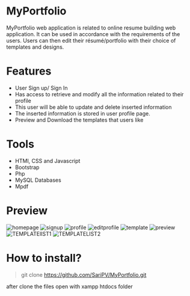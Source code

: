 # MyPortfolio
MyPortfolio web application is related to online resume building web application. It can be used in accordance with the requirements of the users. Users can then edit their résumé/portfolio with their choice of templates and designs.

# Features
- User Sign up/ Sign In
- Has access to retrieve and modify all the information related to their profile
- This user will be able to update and delete inserted information
- The inserted information is stored in user profile page.
- Preview and Download the templates that users like


# Tools
- HTMl, CSS and Javascript
- Bootstrap
- Php
- MySQL Databases
- Mpdf

# Preview


![homepage](https://user-images.githubusercontent.com/86040772/186690184-31ae3984-0742-4265-b5de-a6dc52a48bf9.PNG)
![signup](https://user-images.githubusercontent.com/86040772/186690133-71f3cf04-63bb-480f-931f-1d4b8b9f9f04.PNG)
![profile](https://user-images.githubusercontent.com/86040772/186690245-afdddb90-930c-488f-a5e5-87146eb13579.PNG)
![editprofile](https://user-images.githubusercontent.com/86040772/186690266-a1bec974-6f61-43bf-8a03-bce27ec0468b.PNG)
![template](https://user-images.githubusercontent.com/86040772/186690292-2d70f5b9-b77a-4c6d-83c2-7f3cd5a80d28.PNG)
![preview](https://user-images.githubusercontent.com/86040772/186690583-5404ce9d-25d7-4b93-9570-36f4703f9289.PNG)
![TEMPLATElIST1](https://user-images.githubusercontent.com/86040772/186691506-babc289e-bebe-43d7-8967-3f96cef1e912.PNG)
![TEMPLATELIST2](https://user-images.githubusercontent.com/86040772/186691517-aa255bb6-65c8-4bc8-ba55-45d669ef168d.PNG)

# How to install?
> git clone https://github.com/SariPV/MyPortfolio.git

after clone the files open with xampp htdocs folder
